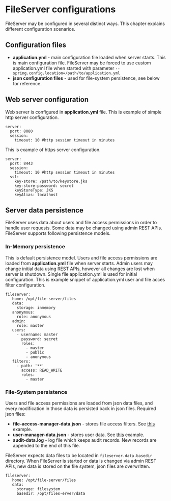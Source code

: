 # FileServer configurations
FileServer may be configured in several distinct ways. This chapter explains different configuration scenarios.

## Configuration files
* __application.yml__ - main configuration file loaded when server starts.
This is main configuration file. FileServer may be forced to use custom application.yml file 
when started with parameter ``--spring.config.location=/path/to/application.yml``
* __json configuration files__ - used for file-system persistence, see below for reference.

## Web server configuration
Web server is configured in __application.yml__ file. 
This is example of simple http server configuration.
```
server:
  port: 8080
  session:
    timeout: 10 #http session timeout in minutes
```
This is example of https server configuration.
```
server:
  port: 8443
  session:
    timeout: 10 #http session timeout in minutes
  ssl:
    key-store: /path/to/keystore.jks
    key-store-password: secret
    keyStoreType: JKS
    keyAlias: localhost
```

## Server data persistence
FileServer uses data about users and file access permissions in order to handle user requests. 
Some data may be changed using admin REST APIs. FileServer supports following persistence models.

### In-Memory persistence
This is default persistence model. Users and file access permissions are loaded from __application.yml__ file when server starts.
Admin users may change initial data using REST APIs, however all changes are lost when server is shutdown.
Single file application.yml is used for initial configuration. This is example snippet of application.yml user and file acces filter configuration.
```
fileserver:
   home: /opt/file-server/files
   data:
     storage: inmemory
   anonymous:        
     role: anonymous 
   admin:            
     role: master    
   users:
     - username: master
       password: secret
       roles:
         - master
         - public
         - anonymous
   filters:
     - path: '**'
       access: READ_WRITE
       roles:
         - master         
```

### File-System persistence
Users and file access permissions are loaded from json data files, 
and every modification in those data is persisted back in json files.
Required json files:
* __file-access-manager-data.json__ - stores file access filters. See [this](../src/main/resources/filesystem-configs/file-access-manager-data.json) example.
* __user-manager-data.json__ - stores user data. See [this](../src/main/resources/filesystem-configs/user-manager-data.json) example.
* __audit-data.log__ - log file which keeps audit records. New records are appended to the end of this file.

FileServer expects data files to be located in ``fileserver.data.basedir`` directory.
When FileServer is started or data is changed via admin REST APIs, new data is stored on the file system, json files are overwritten.
```
fileserver:
   home: /opt/file-server/files
   data:
     storage: filesystem
     basedir: /opt/files-erver/data
```